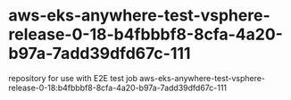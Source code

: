 # aws-eks-anywhere-test-vsphere-release-0-18-b4fbbbf8-8cfa-4a20-b97a-7add39dfd67c-111
repository for use with E2E test job aws-eks-anywhere-test-vsphere-release-0-18:b4fbbbf8-8cfa-4a20-b97a-7add39dfd67c-111
